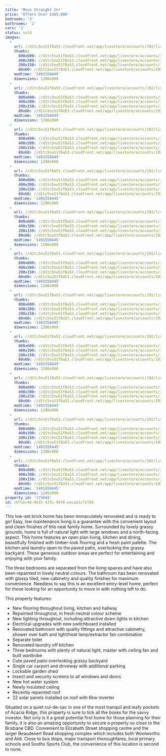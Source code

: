```yaml
---
title: 'Move Straight In!'
price: 'Offers Over $365,000'
bedrooms: '3'
bathrooms: '1'
cars: '1'
status: sold
images:
  -
    url: //d1tc5nu51f8a53.cloudfront.net/app/livestore/accounts/192/listings/1085195/images/Olivine-17-Living-Da_5985744433_20170407074514.jpg
    thumbs:
      800x600: //d1tc5nu51f8a53.cloudfront.net/app/livestore/accounts/192/listings/1085195/images/Olivine-17-Living-Da_5985744433_20170407074514_800x600.jpg
      400x300: //d1tc5nu51f8a53.cloudfront.net/app/livestore/accounts/192/listings/1085195/images/Olivine-17-Living-Da_5985744433_20170407074514_400x300.jpg
      200x150: //d1tc5nu51f8a53.cloudfront.net/app/livestore/accounts/192/listings/1085195/images/Olivine-17-Living-Da_5985744433_20170407074514_200x150.jpg
      80x60: //d1tc5nu51f8a53.cloudfront.net/app/livestore/accounts/192/listings/1085195/images/Olivine-17-Living-Da_5985744433_20170407074514_80x60.jpg
    modtime: '1491558445'
    dimensions: 1200x900
  -
    url: //d1tc5nu51f8a53.cloudfront.net/app/livestore/accounts/192/listings/1085195/images/Olivine-17-Front-Day_4522681800_20170407074510.jpg
    thumbs:
      800x600: //d1tc5nu51f8a53.cloudfront.net/app/livestore/accounts/192/listings/1085195/images/Olivine-17-Front-Day_4522681800_20170407074510_800x600.jpg
      400x300: //d1tc5nu51f8a53.cloudfront.net/app/livestore/accounts/192/listings/1085195/images/Olivine-17-Front-Day_4522681800_20170407074510_400x300.jpg
      200x150: //d1tc5nu51f8a53.cloudfront.net/app/livestore/accounts/192/listings/1085195/images/Olivine-17-Front-Day_4522681800_20170407074510_200x150.jpg
      80x60: //d1tc5nu51f8a53.cloudfront.net/app/livestore/accounts/192/listings/1085195/images/Olivine-17-Front-Day_4522681800_20170407074510_80x60.jpg
    modtime: '1491558445'
    dimensions: 1200x900
  -
    url: //d1tc5nu51f8a53.cloudfront.net/app/livestore/accounts/192/listings/1085195/images/Olivine-17-Kitchen2-_5679994952_20170407074514.jpg
    thumbs:
      800x600: //d1tc5nu51f8a53.cloudfront.net/app/livestore/accounts/192/listings/1085195/images/Olivine-17-Kitchen2-_5679994952_20170407074514_800x600.jpg
      400x300: //d1tc5nu51f8a53.cloudfront.net/app/livestore/accounts/192/listings/1085195/images/Olivine-17-Kitchen2-_5679994952_20170407074514_400x300.jpg
      200x150: //d1tc5nu51f8a53.cloudfront.net/app/livestore/accounts/192/listings/1085195/images/Olivine-17-Kitchen2-_5679994952_20170407074514_200x150.jpg
      80x60: //d1tc5nu51f8a53.cloudfront.net/app/livestore/accounts/192/listings/1085195/images/Olivine-17-Kitchen2-_5679994952_20170407074514_80x60.jpg
    modtime: '1491558445'
    dimensions: 1200x900
  -
    url: //d1tc5nu51f8a53.cloudfront.net/app/livestore/accounts/192/listings/1085195/images/Olivine-17-Kitchen-D_763293327_20170407074512.jpg
    thumbs:
      800x600: //d1tc5nu51f8a53.cloudfront.net/app/livestore/accounts/192/listings/1085195/images/Olivine-17-Kitchen-D_763293327_20170407074512_800x600.jpg
      400x300: //d1tc5nu51f8a53.cloudfront.net/app/livestore/accounts/192/listings/1085195/images/Olivine-17-Kitchen-D_763293327_20170407074512_400x300.jpg
      200x150: //d1tc5nu51f8a53.cloudfront.net/app/livestore/accounts/192/listings/1085195/images/Olivine-17-Kitchen-D_763293327_20170407074512_200x150.jpg
      80x60: //d1tc5nu51f8a53.cloudfront.net/app/livestore/accounts/192/listings/1085195/images/Olivine-17-Kitchen-D_763293327_20170407074512_80x60.jpg
    modtime: '1491558445'
    dimensions: 1200x900
  -
    url: //d1tc5nu51f8a53.cloudfront.net/app/livestore/accounts/192/listings/1085195/images/Olivine-17-Bed3-Dayn_3631387129_20170407074510.jpg
    thumbs:
      800x600: //d1tc5nu51f8a53.cloudfront.net/app/livestore/accounts/192/listings/1085195/images/Olivine-17-Bed3-Dayn_3631387129_20170407074510_800x600.jpg
      400x300: //d1tc5nu51f8a53.cloudfront.net/app/livestore/accounts/192/listings/1085195/images/Olivine-17-Bed3-Dayn_3631387129_20170407074510_400x300.jpg
      200x150: //d1tc5nu51f8a53.cloudfront.net/app/livestore/accounts/192/listings/1085195/images/Olivine-17-Bed3-Dayn_3631387129_20170407074510_200x150.jpg
      80x60: //d1tc5nu51f8a53.cloudfront.net/app/livestore/accounts/192/listings/1085195/images/Olivine-17-Bed3-Dayn_3631387129_20170407074510_80x60.jpg
    modtime: '1491558445'
    dimensions: 1200x900
  -
    url: //d1tc5nu51f8a53.cloudfront.net/app/livestore/accounts/192/listings/1085195/images/Olivine-17-Bed1-Dayn_1717510665_20170407074508.jpg
    thumbs:
      800x600: //d1tc5nu51f8a53.cloudfront.net/app/livestore/accounts/192/listings/1085195/images/Olivine-17-Bed1-Dayn_1717510665_20170407074508_800x600.jpg
      400x300: //d1tc5nu51f8a53.cloudfront.net/app/livestore/accounts/192/listings/1085195/images/Olivine-17-Bed1-Dayn_1717510665_20170407074508_400x300.jpg
      200x150: //d1tc5nu51f8a53.cloudfront.net/app/livestore/accounts/192/listings/1085195/images/Olivine-17-Bed1-Dayn_1717510665_20170407074508_200x150.jpg
      80x60: //d1tc5nu51f8a53.cloudfront.net/app/livestore/accounts/192/listings/1085195/images/Olivine-17-Bed1-Dayn_1717510665_20170407074508_80x60.jpg
    modtime: '1491558445'
    dimensions: 1200x900
  -
    url: //d1tc5nu51f8a53.cloudfront.net/app/livestore/accounts/192/listings/1085195/images/Olivine-17-Bed2-Dayn_4608960045_20170407074508.jpg
    thumbs:
      800x600: //d1tc5nu51f8a53.cloudfront.net/app/livestore/accounts/192/listings/1085195/images/Olivine-17-Bed2-Dayn_4608960045_20170407074508_800x600.jpg
      400x300: //d1tc5nu51f8a53.cloudfront.net/app/livestore/accounts/192/listings/1085195/images/Olivine-17-Bed2-Dayn_4608960045_20170407074508_400x300.jpg
      200x150: //d1tc5nu51f8a53.cloudfront.net/app/livestore/accounts/192/listings/1085195/images/Olivine-17-Bed2-Dayn_4608960045_20170407074508_200x150.jpg
      80x60: //d1tc5nu51f8a53.cloudfront.net/app/livestore/accounts/192/listings/1085195/images/Olivine-17-Bed2-Dayn_4608960045_20170407074508_80x60.jpg
    modtime: '1491558445'
    dimensions: 1200x900
  -
    url: //d1tc5nu51f8a53.cloudfront.net/app/livestore/accounts/192/listings/1085195/images/Olivine-17-Bath-Dayn_3045946727_20170407074507.jpg
    thumbs:
      800x600: //d1tc5nu51f8a53.cloudfront.net/app/livestore/accounts/192/listings/1085195/images/Olivine-17-Bath-Dayn_3045946727_20170407074507_800x600.jpg
      400x300: //d1tc5nu51f8a53.cloudfront.net/app/livestore/accounts/192/listings/1085195/images/Olivine-17-Bath-Dayn_3045946727_20170407074507_400x300.jpg
      200x150: //d1tc5nu51f8a53.cloudfront.net/app/livestore/accounts/192/listings/1085195/images/Olivine-17-Bath-Dayn_3045946727_20170407074507_200x150.jpg
      80x60: //d1tc5nu51f8a53.cloudfront.net/app/livestore/accounts/192/listings/1085195/images/Olivine-17-Bath-Dayn_3045946727_20170407074507_80x60.jpg
    modtime: '1491558445'
    dimensions: 1200x900
  -
    url: //d1tc5nu51f8a53.cloudfront.net/app/livestore/accounts/192/listings/1085195/images/Olivine-17-Backyard2_8486650545_20170407074505.jpg
    thumbs:
      800x600: //d1tc5nu51f8a53.cloudfront.net/app/livestore/accounts/192/listings/1085195/images/Olivine-17-Backyard2_8486650545_20170407074505_800x600.jpg
      400x300: //d1tc5nu51f8a53.cloudfront.net/app/livestore/accounts/192/listings/1085195/images/Olivine-17-Backyard2_8486650545_20170407074505_400x300.jpg
      200x150: //d1tc5nu51f8a53.cloudfront.net/app/livestore/accounts/192/listings/1085195/images/Olivine-17-Backyard2_8486650545_20170407074505_200x150.jpg
      80x60: //d1tc5nu51f8a53.cloudfront.net/app/livestore/accounts/192/listings/1085195/images/Olivine-17-Backyard2_8486650545_20170407074505_80x60.jpg
    modtime: '1491558445'
    dimensions: 1200x900
  -
    url: //d1tc5nu51f8a53.cloudfront.net/app/livestore/accounts/192/listings/1085195/images/Olivine-17-Backyard-_3889674256_20170407074506.jpg
    thumbs:
      800x600: //d1tc5nu51f8a53.cloudfront.net/app/livestore/accounts/192/listings/1085195/images/Olivine-17-Backyard-_3889674256_20170407074506_800x600.jpg
      400x300: //d1tc5nu51f8a53.cloudfront.net/app/livestore/accounts/192/listings/1085195/images/Olivine-17-Backyard-_3889674256_20170407074506_400x300.jpg
      200x150: //d1tc5nu51f8a53.cloudfront.net/app/livestore/accounts/192/listings/1085195/images/Olivine-17-Backyard-_3889674256_20170407074506_200x150.jpg
      80x60: //d1tc5nu51f8a53.cloudfront.net/app/livestore/accounts/192/listings/1085195/images/Olivine-17-Backyard-_3889674256_20170407074506_80x60.jpg
    modtime: '1491558445'
    dimensions: 1200x900
  -
    url: //d1tc5nu51f8a53.cloudfront.net/app/livestore/accounts/192/listings/1085195/images/Olivine-17-Map-Dayne_9925490004_20170407074601.jpg
    thumbs:
      800x600: //d1tc5nu51f8a53.cloudfront.net/app/livestore/accounts/192/listings/1085195/images/Olivine-17-Map-Dayne_9925490004_20170407074601_800x600.jpg
      400x300: //d1tc5nu51f8a53.cloudfront.net/app/livestore/accounts/192/listings/1085195/images/Olivine-17-Map-Dayne_9925490004_20170407074601_400x300.jpg
      200x150: //d1tc5nu51f8a53.cloudfront.net/app/livestore/accounts/192/listings/1085195/images/Olivine-17-Map-Dayne_9925490004_20170407074601_200x150.jpg
      80x60: //d1tc5nu51f8a53.cloudfront.net/app/livestore/accounts/192/listings/1085195/images/Olivine-17-Map-Dayne_9925490004_20170407074601_80x60.jpg
    modtime: '1491558445'
    dimensions: 1200x900
property_id: '173044'
id: c071ec46-8e15-4331-9d78-eecaa1cf2794
---
```

This low-set brick home has been immaculately renovated and is ready to go! Easy, low maintenance living is a guarantee with the convenient layout and clean finishes of this neat family home. Surrounded by lovely grassy grounds, home is full of natural light with large windows and a north-facing aspect. This home features an open plan living, kitchen and dining, beautifully finished with timber-look flooring and a fresh paint palette. The kitchen and laundry open to the paved patio, overlooking the grassy backyard. These generous outdoor areas are perfect for entertaining and enjoying with your family.

The three bedrooms are separated from the living spaces and have also been repainted in lovely neutral colours. The bathroom has been renovated with glossy tiled, new cabinetry and quality finishes for maximum convenience. Needless to say this is an excellent entry-level home, perfect for those looking for an opportunity to move in with nothing left to do.

This property features:

*  New flooring throughout living, kitchen and hallway
*  Repainted throughout, in fresh neutral colour scheme
*  New lighting throughout, including attractive down lights in kitchen 
*  Electrical upgrades with new switchboard installed
*  Renovated bathroom with quality fittings and attractive cabinetry, shower over bath and light/heat lamp/extractor fan combination 
*  Separate toilet
*  Renovated laundry off kitchen
*  Three bedrooms with plenty of natural light, master with ceiling fan and built wardrobe 
*  Cute paved patio overlooking grassy backyard
*  Single car carport and driveway with additional parking
*  Lockable garden shed
*  Insect and security screens to all windows and doors
*  New hot water system
*  Newly insulated ceiling
*  Recently repainted roof 
*  22 solar panels installed on roof with 6kw inverter 

Situated on a quiet cul-de-sac in one of the most tranquil and leafy pockets of Acacia Ridge, this property is sure to tick all the boxes for the savvy investor. Not only is it a great potential first home for those planning for their family, it is also an amazing opportunity to secure a property so close to the Brisbane CBD. Convenient to Elizabeth Street shopping centre and the larger Beaudesert Road shopping complex which includes both Woolworths and Aldi. Close to bus stops, major transport thoroughfares, local primary schools and Souths Sports Club, the convenience of this location is second to none.